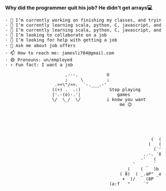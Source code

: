 ### Why did the programmer quit his job? He didn't get arrays💻

<!--
**skxvtchy/skxvtchy** is a ✨ _special_ ✨ repository because its `README.md` (this file) appears on your GitHub profile.
Here are some ideas to get you started:
-->
<pre>
- 🔭 I’m currently working on finishing my classes, and trying to get a job              ,:
- 🌱 I’m currently learning scala, python, C, javascript, and how to get a job         ,' |
- 🌱 I’m currently learning scala, python, C, javascript, and how to get a job        /   :       Your company stock
- 👯 I’m looking to collaborate on a job                                           --'   /       if you hire me TRUST 
- 🤔 I’m looking for help with getting a job                                       \/ />/          NOT A SCAM REAL!!!
- 💬 Ask me about job offers                                                       / /_\              💵 🪙 💸 
- 📫 How to reach me: jamesli784@gmail.com                                      __/   /
- 😄 Pronouns: un/employed                                                      )'-. /
- ⚡ Fun fact: I want a job                                                     ./  :\
                                                                                  /.' '
                       ,---.           U                                        '/'
                       ;     \         ;                                       +
                   .==\"/==.  `-.___.-'                                      '
                  ((+) .  .:)           Stop playing                        `.
                  |'.-(o)-.'|              games                          .-"-
                  \/  \_/  \/          i know you want                   (    |
                                            me 😉                   . .-'  '.
                                                                   ( (.   )8:
                                                               .'    / (_  )
                                                                _. :(.   )8P  `
                                                            .  (  `-' (  `.   .
                                                             .  :  (   .a8a)
                                                            /_`( "a `a. )"'
                                                        (  (/  .  ' )=='
                                                       (   (    )  .8"   +
                                                         (`'8a.( _(   (
                                                     ..-. `8P    ) `  )  +
                                                    -'   (      -ab:  )
                                                 '    _  `    (8P"Ya
                                              _(    (    )b  -`.  ) +
                                            ( 8)  ( _.aP" _a   \( \   *
                                             +  )/    (8P   (88    )  )
                                        (a:f   "     `"       ` 
</pre>
